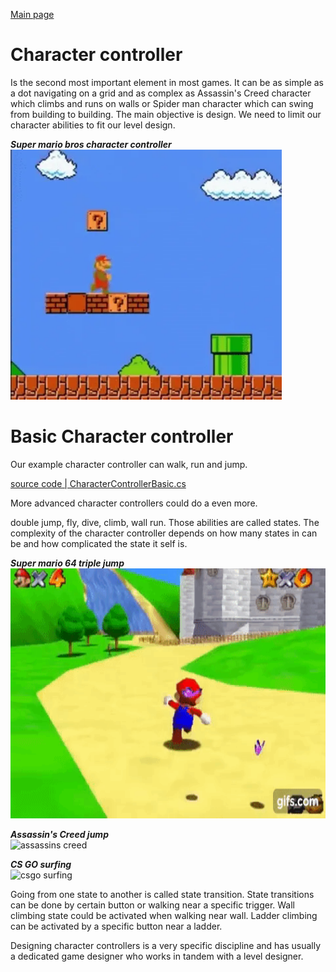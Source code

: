 [Main page](../../../readme.md)

# Character controller
Is the second most important element in most games. It can be as simple as a dot navigating on a grid and as complex as Assassin's Creed character which climbs and runs on walls or Spider man character which can swing from building to building. The main objective is design. We need to limit our character abilities to fit our level design.

***Super mario bros character controller***\
<img src="../../img/supermariobros.webp" alt="supermariobros" height="400"/>

# Basic Character controller

Our example character controller can walk, run and jump.

[source code | CharacterControllerBasic.cs](../../../Runtime/CharacterController/Basic/CharacterControllerBasic.cs)

More advanced character controllers could do a even more.

double jump, fly, dive, climb, wall run.
Those abilities are called states.
The complexity of the character controller depends on how many states in can be
and how complicated the state it self is.

***Super mario 64 triple jump***\
<img src="../../img/super_mario_64_triple_jump.gif" alt="supermario64" height="400"/>

***Assassin's Creed jump***\
<img src="../../img/assassins_creed_jump.gif" alt="assassins creed" height="400"/>

***CS GO surfing***\
<img src="../../img/csgo_surf.gif" alt="csgo surfing" height="400"/>

Going from one state to another is called state transition.
State transitions can be done by certain button or walking near a specific trigger.
Wall climbing state could be activated when walking near wall.
Ladder climbing can be activated by a specific button near a ladder.

Designing character controllers is a very specific discipline and has usually a dedicated
game designer who works in tandem with a level designer.
